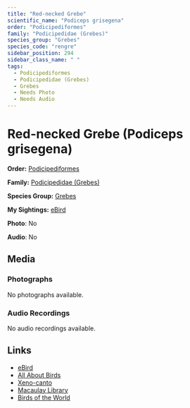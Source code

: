 ```yaml
---
title: "Red-necked Grebe"
scientific_name: "Podiceps grisegena"
order: "Podicipediformes"
family: "Podicipedidae (Grebes)"
species_group: "Grebes"
species_code: "rengre"
sidebar_position: 294
sidebar_class_name: " "
tags: 
  - Podicipediformes
  - Podicipedidae (Grebes)
  - Grebes
  - Needs Photo
  - Needs Audio
---
```


# Red-necked Grebe (Podiceps grisegena)

**Order:** [Podicipediformes](/tags/podicipediformes)

**Family:** [Podicipedidae (Grebes)](/tags/podicipedidae-grebes)

**Species Group:** [Grebes](/tags/grebes)

**My Sightings:** [eBird](https://ebird.org/lifelist?r=world&time=life&spp=rengre)

**Photo**: No 

**Audio**: No

## Media
### Photographs
No photographs available.

### Audio Recordings
No audio recordings available.

## Links
* [eBird](https://ebird.org/species/rengre) 
* [All About Birds](https://www.allaboutbirds.org/guide/rengre) 
* [Xeno-canto](https://www.xeno-canto.org/species/podiceps-grisegena) 
* [Macaulay Library](https://search.macaulaylibrary.org/catalog?taxonCode=rengre&sort=rating_rank_desc)
* [Birds of the World](https://birdsoftheworld.org/bow/species/rengre)
